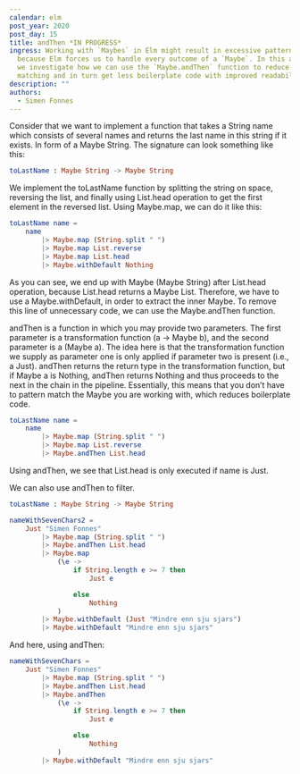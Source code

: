 ```yaml
---
calendar: elm
post_year: 2020
post_day: 15
title: andThen *IN PROGRESS*
ingress: Working with `Maybes` in Elm might result in excessive pattern matching
  because Elm forces us to handle every outcome of a `Maybe`. In this article,
  we investigate how we can use the `Maybe.andThen` function to reduce pattern
  matching and in turn get less boilerplate code with improved readability.
description: ""
authors:
  - Simen Fonnes
---
```

Consider that we want to implement a function that takes a String name which consists of several names and returns the last name in this string if it exists. In form of a Maybe String. The signature can look something like this:

```elm
toLastName : Maybe String -> Maybe String
```
We implement the toLastName function by splitting the string on space, reversing the list, and finally using List.head operation to get the first element in the reversed list. Using Maybe.map, we can do it like this:

```elm
toLastName name =
    name
        |> Maybe.map (String.split " ")
        |> Maybe.map List.reverse
        |> Maybe.map List.head
        |> Maybe.withDefault Nothing
```

As you can see, we end up with Maybe (Maybe String) after List.head operation, because List.head returns a Maybe List. Therefore, we have to use a Maybe.withDefault, in order to extract the inner Maybe. To remove this line of unnecessary code, we can use the Maybe.andThen function.

andThen is a function in which you may provide two parameters. The first parameter is a transformation function (a -> Maybe b), and the second parameter is a (Maybe a). The idea here is that the transformation function we supply as parameter one is only applied if parameter two is present (i.e., a Just). andThen returns the return type in the transformation function, but if Maybe a is Nothing, andThen returns Nothing and thus proceeds to the next in the chain in the pipeline. Essentially, this means that you don’t have to pattern match the Maybe you are working with, which reduces boilerplate code.

```elm
toLastName name =
    name
        |> Maybe.map (String.split " ")
        |> Maybe.map List.reverse
        |> Maybe.andThen List.head
```

Using andThen, we see that List.head is only executed if name is Just. 

We can also use andThen to filter.
```elm
toLastName : Maybe String -> Maybe String
```

```elm
nameWithSevenChars2 =
    Just "Simen Fonnes"
        |> Maybe.map (String.split " ")
        |> Maybe.andThen List.head
        |> Maybe.map
            (\e ->
                if String.length e >= 7 then
                    Just e

                else
                    Nothing
            )
        |> Maybe.withDefault (Just "Mindre enn sju sjars")
        |> Maybe.withDefault "Mindre enn sju sjars"
```

And here, using andThen:

```elm
nameWithSevenChars =
    Just "Simen Fonnes"
        |> Maybe.map (String.split " ")
        |> Maybe.andThen List.head
        |> Maybe.andThen
            (\e ->
                if String.length e >= 7 then
                    Just e

                else
                    Nothing
            )
        |> Maybe.withDefault "Mindre enn sju sjars"
```
